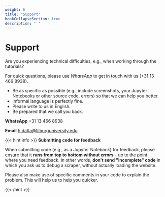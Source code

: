```yaml
---
weight: 6
title: "Support"
bookCollapseSection: true
description: " "
---
```


# Support


Are you experiencing technical difficulties, e.g., when working through the tutorials?

<!--
Contact the course coordinator via email, please: h.datta@tilburguniversity.edu.
-->

<!--
{{< hint info >}}

__Before sending an email, please...__
- let us know who you are (e.g., your first and last name)
- if it concerns a team issue, please always CC your entire team (or, in case of WhatsApp, create a group and add us to it). We will always reply to all.
-	If it concerns a question about programming or data… have you tried to solve your issue independently first?
o	No… not yet…
▪	Please first talk to fellow students about it
▪	Please first search on the web (e.g., on Google, on Stackoverflow.com)
o	Yes, I tried to
▪	Please provide a concise description of what you have tried already
▪	Please provide some screenshots and/or videos
▪	Please provide us with code and data, so that we can actually experiment with your specific problem to find a solution
-	you can send us your files via https://send.uvt.nl (data transfers of up to 10 GB); of course, wetransfer.com, Dropbox or Google Drive works, too
-	we may choose to setup a TeamViewer session to help you– please download (the free version of) TeamViewer and have your ID and password ready should we request it from you (https://www.teamviewer.com/nl/teamviewer-automatisch-downloaden/)

There is a three-day answer policy for both e-mail and WhatsApp. If you do not get a reply, please re-send your request.

Note that e-mails to any personal account of the course coordinator or lecturers concerning questions are not subject to the three-day answer policy, and may be left unanswered.



<!--
Are you experiencing technical difficulties, e.g., when working through the tutorials?
-->

For quick questions, please use *WhatsApp* to get in touch with us (+31 13 466 8938).

- Be as specific as possible (e.g., include screenshots, your Jupyter Notebooks or other source code, errors) so that we can help you better.
- Informal language is perfectly fine.
- Please write to us in English.
- Be prepared that we call you back.
<!--- We may ask you for permission to share the conversation with other students on the course's FAQ page. Names/etc. are of course taken out! If you don't wish your issue to be shared with others, simply say so!
-->

**WhatsApp**
+31 13 466 8938

**Email**
h.datta@tilburguniversity.edu

{{< hint info >}}
__Submitting code for feedback__

When submitting code (e.g., as a Jupyter Notebook) for feedback, please ensure that it __runs from top to bottom without errors__ - up to the point where you need feedback. In other words, __don't send "incomplete" code__ in which you ask us to debug a scraper, without actually loading the website.

Please also make use of specific comments in your code to explain the problem. This will help us to help you quicker.


{{< /hint >}}
